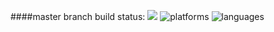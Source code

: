 ####master branch build status: 
![](https://travis-ci.org/vantanllc/TinyAgainstTheGiants.svg?branch=master)
![platforms](https://img.shields.io/badge/platforms-iOS-blue.svg)
![languages](https://img.shields.io/badge/languages-Swift-blue.svg)
